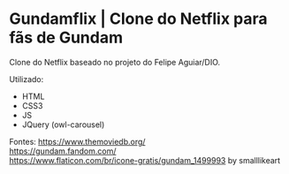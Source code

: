 # Gundamflix | Clone do Netflix para fãs de Gundam

Clone do Netflix baseado no projeto do Felipe Aguiar/DIO.

Utilizado:
- HTML
- CSS3
- JS
- JQuery (owl-carousel)

Fontes:
https://www.themoviedb.org/<br>
https://gundam.fandom.com/<br>
https://www.flaticon.com/br/icone-gratis/gundam_1499993 by smalllikeart
